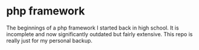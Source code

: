 # php framework

The beginnings of a php framework I started back in high school. It is incomplete and now significantly outdated but fairly extensive. This repo is really just for my personal backup.

